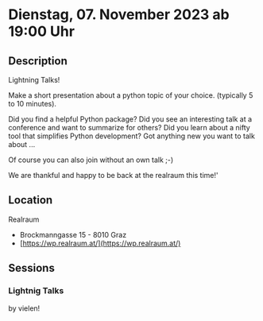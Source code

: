 # Dienstag, 07. November 2023 ab 19:00 Uhr

## Description

Lightning Talks!

Make a short presentation about a python topic of your choice. (typically 5 to 10 minutes).

Did you find a helpful Python package? 
Did you see an interesting talk at a conference and want to summarize for others? 
Did you learn about a nifty tool that simplifies Python development? 
Got anything new you want to talk about ...

Of course you can also join without an own talk ;-)

We are thankful and happy to be back at the realraum this time!'

## Location

Realraum

- Brockmanngasse 15  - 8010 Graz 
- [https://wp.realraum.at/](https://wp.realraum.at/)

## Sessions 

### Lightnig Talks 

by vielen!

